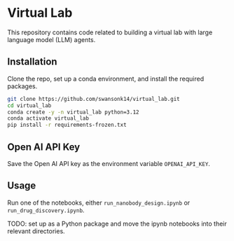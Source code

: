 # Virtual Lab

This repository contains code related to building a virtual lab with large language model (LLM) agents.

## Installation

Clone the repo, set up a conda environment, and install the required packages.

```bash
git clone https://github.com/swansonk14/virtual_lab.git
cd virtual_lab
conda create -y -n virtual_lab python=3.12
conda activate virtual_lab
pip install -r requirements-frozen.txt
```

## Open AI API Key

Save the Open AI API key as the environment variable `OPENAI_API_KEY`.

## Usage

Run one of the notebooks, either `run_nanobody_design.ipynb` or `run_drug_discovery.ipynb`.

TODO: set up as a Python package and move the ipynb notebooks into their relevant directories.
